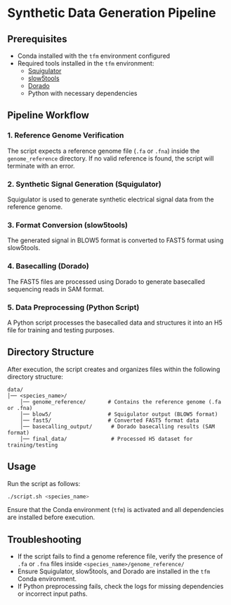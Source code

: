 # Synthetic Data Generation Pipeline

## Prerequisites
- Conda installed with the `tfm` environment configured
- Required tools installed in the `tfm` environment:
  - [Squigulator](https://github.com/hasindu2008/squigulator)
  - [slow5tools](https://github.com/hasindu2008/slow5tools)
  - [Dorado](https://github.com/nanoporetech/dorado)
  - Python with necessary dependencies

## Pipeline Workflow

### 1. Reference Genome Verification
The script expects a reference genome file (`.fa` or `.fna`) inside the `genome_reference` directory. If no valid reference is found, the script will terminate with an error.

### 2. Synthetic Signal Generation (Squigulator)
Squigulator is used to generate synthetic electrical signal data from the reference genome.

### 3. Format Conversion (slow5tools)
The generated signal in BLOW5 format is converted to FAST5 format using slow5tools.

### 4. Basecalling (Dorado)
The FAST5 files are processed using Dorado to generate basecalled sequencing reads in SAM format.

### 5. Data Preprocessing (Python Script)
A Python script processes the basecalled data and structures it into an H5 file for training and testing purposes.

## Directory Structure
After execution, the script creates and organizes files within the following directory structure:

```
data/
│── <species_name>/
    │── genome_reference/       # Contains the reference genome (.fa or .fna)
    │── blow5/                  # Squigulator output (BLOW5 format)
    │── fast5/                  # Converted FAST5 format data
    │── basecalling_output/      # Dorado basecalling results (SAM format)
    │── final_data/              # Processed H5 dataset for training/testing
```

## Usage
Run the script as follows:
```bash
./script.sh <species_name>
```
Ensure that the Conda environment (`tfm`) is activated and all dependencies are installed before execution.

## Troubleshooting
- If the script fails to find a genome reference file, verify the presence of `.fa` or `.fna` files inside `<species_name>/genome_reference/`
- Ensure Squigulator, slow5tools, and Dorado are installed in the `tfm` Conda environment.
- If Python preprocessing fails, check the logs for missing dependencies or incorrect input paths.

